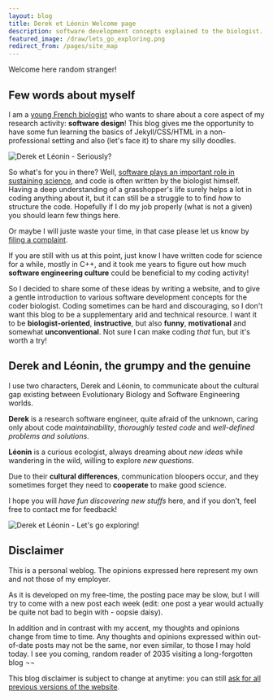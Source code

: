 ```yaml
---
layout: blog
title: Derek et Léonin Welcome page
description: software development concepts explained to the biologist.
featured_image: /draw/lets_go_exploring.png
redirect_from: /pages/site_map
---
```


Welcome here random stranger!

## Few words about myself

I am a [young French biologist]({{site.url}}) who wants to share
about a core aspect of my research activity: **software design**!
This blog gives me the opportunity to have some fun learning the basics of Jekyll/CSS/HTML
in a non-professional setting and also (let's face it) to share my silly doodles.

![Derek et Léonin - Seriously?]( {{site.url}}/draw/silly.jpg)

So what's for you in there? Well, [software plays an important role in sustaining science](https://rse.ac.uk/about/why-research-needs-rses/),
and code is often written by the biologist himself. Having a deep understanding of
a grasshopper's life surely helps a lot in coding anything about it, but it can still be a struggle to
to find *how* to structure the code. Hopefully if I do my job properly (what is not a given)
you should learn few things here.

Or maybe I will juste waste your time, in that case please let us know by [filing a complaint]({{site.url}}/draw/public_relations.jpg).

If you are still with us at this point, just know I have written code for science for a while, mostly in C++, and it took me
years to figure out how much **software engineering culture**
could be beneficial to my coding activity!

So I decided to share some of these ideas by writing a website, and to give a
gentle introduction to various software development concepts for the coder biologist.
Coding sometimes can be hard and discouraging, so I don't want this blog to be a
supplementary arid and technical resource. I want it to be **biologist-oriented**,
**instructive**, but also **funny**, **motivational** and somewhat **unconventional**.
Not sure I can make coding *that* fun, but it's worth a try!

## Derek and Léonin, the grumpy and the genuine

I use two characters, Derek and Léonin, to communicate about the cultural gap
existing between Evolutionary Biology and Software Engineering worlds.

**Derek** is a research software engineer, quite afraid of the unknown,
caring only about code *maintainability*, *thoroughly tested code* and *well-defined problems
and solutions*.

**Léonin** is a curious ecologist, always dreaming about *new ideas* while wandering
in the wild, willing to explore *new questions*.

Due to their **cultural differences**, communication bloopers occur,
and they sometimes forget they need to **cooperate** to make good science.

I hope you will *have fun discovering new stuffs* here, and if you don't,
feel free to contact me for feedback!

![Derek et Léonin - Let's go exploring!]( {{site.url}}/draw/lets_go_exploring.png)

## Disclaimer

This is a personal weblog. The opinions expressed here represent my own and not those of my employer.

As it is developed on my free-time, the posting pace may be slow, but I will try to come
with a new post each week (edit: one post a year would actually be quite not bad to begin with - oopsie daisy).

In addition and in contrast with my accent, my thoughts and opinions change from time to time. Any thoughts and opinions expressed within out-of-date posts may not be the same,
nor even similar, to those I may hold today. I see you coming, random reader of 2035 visiting a long-forgotten blog ¬¬

This blog disclaimer is subject to change at anytime: you can still [ask for all previous versions of the website]({{site.url}}/draw/public_relations.jpg).
